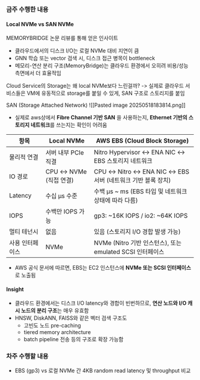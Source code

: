 
### 금주 수행한 내용

#### Local NVMe vs SAN NVMe

MEMORYBRIDGE 논문 리뷰를 통해 얻은 인사이트
- 클라우드에서의 디스크 I/O는 로컬 NVMe 대비 지연이 큼
- GNN 학습 또는 vector 검색 시, 디스크 접근 병목이 bottleneck
- 메모리-연산 분리 구조(MemoryBridge)는 클라우드 환경에서 오히려 비용/성능 측면에서 더 효율적임


Cloud Service의 Storage는 왜 local NVMe보다 느린걸까?
-> 실제로 클라우드 서비스들은 VM에 유동적으로 storage를 붙일 수 있게, SAN 구조로 스토리지를 붙임


SAN (Storage Attached Network)
![[Pasted image 20250518183814.png]]
- 실제로 aws상에서 **Fibre Channel 기반 SAN** 을 사용하는지, **Ethernet 기반의 스토리지 네트워크**를 쓰는지는 확인이 어려움

| 항목       | Local NVMe     | AWS EBS (Cloud Block Storage)              |
| ------------ | ------------------ | ---------------------------------------------- |
| 물리적 연결   | 서버 내부 PCIe 직결      | Nitro Hypervisor ↔ ENA NIC ↔ EBS 스토리지 네트워크     |
| IO 경로    | CPU ↔ NVMe (직접 연결) | CPU ↔ Nitro ↔ ENA NIC ↔ EBS 서버 (네트워크 기반 블록 장치) |
| Latency  | 수십 µs 수준           | 수백 µs ~ ms (EBS 타입 및 네트워크 상태에 따라 다름)           |
| IOPS     | 수백만 IOPS 가능        | gp3: ~16K IOPS / io2: ~64K IOPS                |
| 멀티 테넌시   | 없음                 | 있음 (스토리지 I/O 경합 발생 가능)                         |
| 사용 인터페이스 | NVMe               | NVMe (Nitro 기반 인스턴스), 또는 emulated SCSI 인터페이스   |
- AWS 공식 문서에 따르면, EBS는 EC2 인스턴스에 **NVMe 또는 SCSI 인터페이스**로 노출됨

#### Insight
- 클라우드 환경에서는 디스크 I/O latency와 경합이 빈번하므로, **연산 노드와 I/O 캐시 노드의 분리 구조**는 매우 유효함
- HNSW, DiskANN, FAISS와 같은 벡터 검색 구조도
    - 고빈도 노드 pre-caching
    - tiered memory architecture
    - batch pipeline 전송
등의 구조로 확장 가능함

### 차주 수행할 내용
- EBS (gp3) vs 로컬 NVMe 간 4KB random read latency 및 throughput 비교